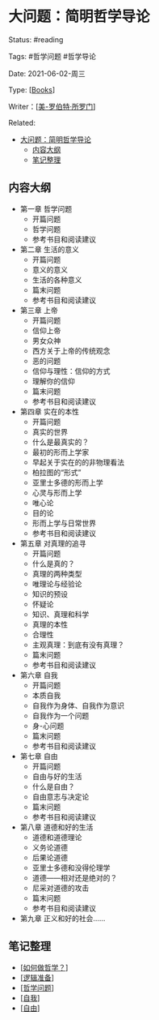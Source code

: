# 大问题：简明哲学导论

Status: #reading

Tags: #哲学问题 #哲学导论

Date: 2021-06-02-周三

Type: [[Books]]

Writer：[[美-罗伯特·所罗门]]

Related:

- [大问题：简明哲学导论](#大问题简明哲学导论)
  - [内容大纲](#内容大纲)
  - [笔记整理](#笔记整理)
  
## 内容大纲

- 第一章 哲学问题
  - 开篇问题
  - 哲学问题
  - 参考书目和阅读建议
- 第二章 生活的意义
  - 开篇问题
  - 意义的意义
  - 生活的各种意义
  - 篇末问题
  - 参考书目和阅读建议
- 第三章 上帝
  - 开篇问题
  - 信仰上帝
  - 男女众神
  - 西方关于上帝的传统观念
  - 恶的问题
  - 信仰与理性：信仰的方式
  - 理解你的信仰
  - 篇末问题
  - 参考书目和阅读建议
- 第四章 实在的本性
  - 开篇问题
  - 真实的世界
  - 什么是最真实的？
  - 最初的形而上学家
  - 早起关于实在的的非物理看法
  - 柏拉图的“形式”
  - 亚里士多德的形而上学
  - 心灵与形而上学
  - 唯心论
  - 目的论
  - 形而上学与日常世界
  - 参考书目和阅读建议
- 第五章 对真理的追寻
  - 开篇问题
  - 什么是真的？
  - 真理的两种类型
  - 唯理论与经验论
  - 知识的预设
  - 怀疑论
  - 知识、真理和科学
  - 真理的本性
  - 合理性
  - 主观真理：到底有没有真理？
  - 篇末问题
  - 参考书目和阅读建议
- 第六章 自我
  - 开篇问题
  - 本质自我
  - 自我作为身体、自我作为意识
  - 自我作为一个问题
  - 身-心问题
  - 篇末问题
  - 参考书目和阅读建议
- 第七章 自由
  - 开篇问题
  - 自由与好的生活
  - 什么是自由？
  - 自由意志与决定论
  - 篇末问题
  - 参考书目和阅读建议
- 第八章 道德和好的生活
  - 道德和道德理论
  - 义务论道德
  - 后果论道德
  - 亚里士多德和没得伦理学
  - 道德——相对还是绝对的？
  - 尼采对道德的攻击
  - 篇末问题
  - 参考书目和阅读建议
- 第九章 正义和好的社会……

## 笔记整理

- [[如何做哲学？]]
- [[逻辑准备]]
- [[哲学问题]]
- [[自我]]
- [[自由]]



[//begin]: # "Autogenerated link references for markdown compatibility"
[Books]: ../Inbox/Books.md "Books"
[美-罗伯特·所罗门]: 美-罗伯特·所罗门.md "美-罗伯特·所罗门"
[如何做哲学？]: 如何做哲学？.md "如何做哲学？"
[逻辑准备]: 逻辑准备.md "逻辑准备"
[哲学问题]: 哲学问题.md "哲学问题"
[自我]: 自我.md "自我"
[自由]: 自由.md "自由"
[//end]: # "Autogenerated link references"